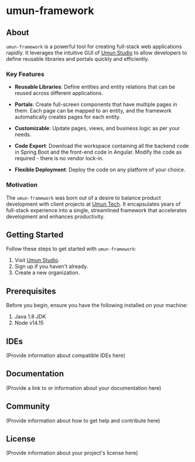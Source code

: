 # umun-framework

## About

`umun-framework` is a powerful tool for creating full-stack web applications rapidly. It leverages the intuitive GUI of [Umun Studio](https://studio.umun.in) to allow developers to define reusable libraries and portals quickly and efficiently.

### Key Features

- **Reusable Libraries**: Define entities and entity relations that can be reused across different applications.

- **Portals**: Create full-screen components that have multiple pages in them. Each page can be mapped to an entity, and the framework automatically creates pages for each entity.

- **Customizable**: Update pages, views, and business logic as per your needs.

- **Code Export**: Download the workspace containing all the backend code in Spring Boot and the front-end code in Angular. Modify the code as required - there is no vendor lock-in.

- **Flexible Deployment**: Deploy the code on any platform of your choice.

### Motivation

The `umun-framework` was born out of a desire to balance product development with client projects at [Umun Tech](https://www.umun.in). It encapsulates years of full-stack experience into a single, streamlined framework that accelerates development and enhances productivity.

## Getting Started

Follow these steps to get started with `umun-framework`:

1. Visit [Umun Studio](https://studio.umun.in).
2. Sign up if you haven't already.
3. Create a new organization.

## Prerequisites

Before you begin, ensure you have the following installed on your machine:

1. Java 1.8 JDK
2. Node v14.15

## IDEs

(Provide information about compatible IDEs here)

## Documentation

(Provide a link to or information about your documentation here)

## Community

(Provide information about how to get help and contribute here)

## License

(Provide information about your project's license here)
